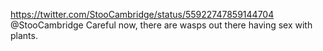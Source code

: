 https://twitter.com/StooCambridge/status/55922747859144704 @StooCambridge Careful now, there are wasps out there having sex with plants.